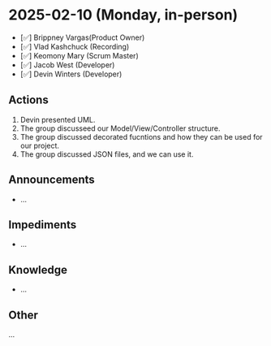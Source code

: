 # 2025-02-10 (Monday, in-person)

- [✅] Brippney Vargas(Product Owner)
- [✅] Vlad Kashchuck (Recording)
- [✅] Keomony Mary (Scrum Master)
- [✅] Jacob West (Developer)
- [✅] Devin Winters (Developer)

## Actions

1. Devin presented UML.
2. The group discusseed our Model/View/Controller structure.
3. The group discussed decorated fucntions and how they can be used for our project.
4. The group discussed JSON files, and we can use it.

## Announcements

- …

## Impediments

- …

## Knowledge

- …

## Other

…
